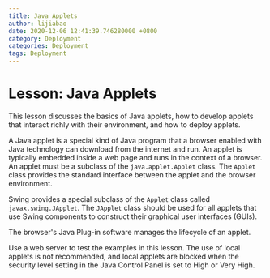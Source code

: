 ```yaml
---
title: Java Applets
author: lijiabao
date: 2020-12-06 12:41:39.746280000 +0800
category: Deployment
categories: Deployment
tags: Deployment
---
```


# Lesson: Java Applets

This lesson discusses the basics of Java applets, how to develop applets that interact richly with their environment, and how to deploy applets.

A Java applet is a special kind of Java program that a browser enabled with Java technology can download from the internet and run. An applet is typically embedded inside a web page and runs in the context of a browser. An applet must be a subclass of the `java.applet.Applet` class. The `Applet` class provides the standard interface between the applet and the browser environment.

Swing provides a special subclass of the `Applet` class called `javax.swing.JApplet`. The `JApplet` class should be used for all applets that use Swing components to construct their graphical user interfaces (GUIs).

The browser's Java Plug-in software manages the lifecycle of an applet.

Use a web server to test the examples in this lesson. The use of local applets is not recommended, and local applets are blocked when the security level setting in the Java Control Panel is set to High or Very High.
